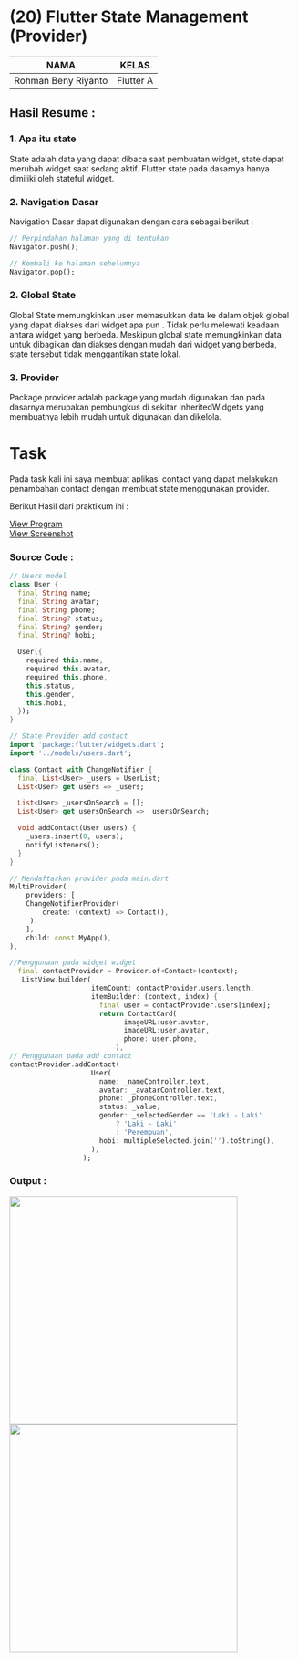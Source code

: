 # (20) Flutter State Management (Provider)
| NAMA |  KELAS
|--|--|
| Rohman Beny Riyanto  |  Flutter A

## Hasil Resume :

### 1. Apa itu state
State adalah data yang dapat dibaca saat pembuatan widget, state dapat merubah widget saat sedang aktif. Flutter state pada dasarnya hanya dimiliki oleh stateful widget.
### 2. Navigation Dasar
Navigation Dasar dapat digunakan dengan cara sebagai berikut :
```dart
// Perpindahan halaman yang di tentukan
Navigator.push();

// Kembali ke halaman sebelumnya
Navigator.pop();
```

### 2. Global State
Global State memungkinkan user memasukkan data ke dalam objek global yang dapat diakses dari widget apa pun . Tidak perlu melewati keadaan antara widget yang berbeda. Meskipun global state memungkinkan data untuk dibagikan dan diakses dengan mudah dari widget yang berbeda, state tersebut tidak menggantikan state lokal.

### 3. Provider
Package provider adalah package yang mudah digunakan dan pada dasarnya merupakan pembungkus di sekitar InheritedWidgets yang membuatnya lebih mudah untuk digunakan dan dikelola.

# Task
Pada task kali ini saya membuat aplikasi contact yang dapat melakukan penambahan contact dengan membuat state menggunakan provider.

Berikut Hasil dari praktikum ini :

[View Program](https://github.com/RohmanBenyRiyanto/flutter_rohman-beny-riyanto/tree/main/20_Flutter%20State%20Management%20(Provider)/praktikum/praktikum_20)<br>
[View Screenshot](https://github.com/RohmanBenyRiyanto/flutter_rohman-beny-riyanto/tree/main/20_Flutter%20State%20Management%20(Provider)/screenshot)

### Source Code :

```dart
// Users model
class User {
  final String name;
  final String avatar;
  final String phone;
  final String? status;
  final String? gender;
  final String? hobi;

  User({
    required this.name,
    required this.avatar,
    required this.phone,
    this.status,
    this.gender,
    this.hobi,
  });
}

// State Provider add contact
import 'package:flutter/widgets.dart';
import '../models/users.dart';

class Contact with ChangeNotifier {
  final List<User> _users = UserList;
  List<User> get users => _users;

  List<User> _usersOnSearch = [];
  List<User> get usersOnSearch => _usersOnSearch;

  void addContact(User users) {
    _users.insert(0, users);
    notifyListeners();
  }
}

// Mendaftarkan provider pada main.dart
MultiProvider(
    providers: [
    ChangeNotifierProvider(
        create: (context) => Contact(),
     ),
    ],
    child: const MyApp(),
),

//Penggunaan pada widget widget
  final contactProvider = Provider.of<Contact>(context);
   ListView.builder(
                    itemCount: contactProvider.users.length,
                    itemBuilder: (context, index) {
                      final user = contactProvider.users[index];
                      return ContactCard(
                            imageURL:user.avatar,
                            imageURL:user.avatar,
                            phone: user.phone,
                          ),
// Penggunaan pada add contact
contactProvider.addContact(
                    User(
                      name: _nameController.text,
                      avatar: _avatarController.text,
                      phone: _phoneController.text,
                      status: _value,
                      gender: _selectedGender == 'Laki - Laki'
                          ? 'Laki - Laki'
                          : 'Perempuan',
                      hobi: multipleSelected.join('').toString(),
                    ),
                  );
```

### Output :
<img src="https://github.com/RohmanBenyRiyanto/flutter_rohman-beny-riyanto/blob/main/20_Flutter%20State%20Management%20(Provider)/screenshot/Screenshot_1648806394.png" width="400">   <img src="https://github.com/RohmanBenyRiyanto/flutter_rohman-beny-riyanto/blob/main/20_Flutter%20State%20Management%20(Provider)/screenshot/Screenshot_1648806409.png" width="400">